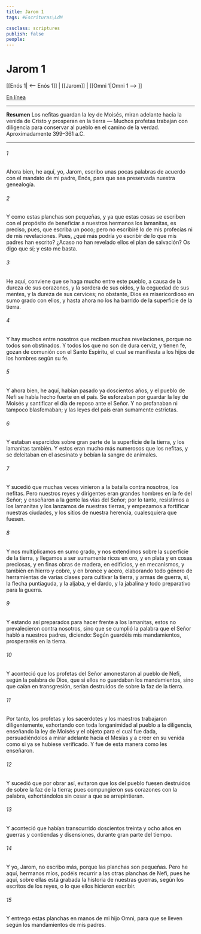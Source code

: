 ```yaml
---
title: Jarom 1
tags: #Escrituras\LdM

cssclass: scriptures
publish: false
people:
---
```


# Jarom 1
[[Enós 1| <-- Enós 1]] | [[Jarom]] | [[Omni 1|Omni 1 --> ]]

[En línea](https://churchofjesuschrist.org/study/scriptures/bofm/jarom/1?lang=spa)

---
__Resumen__
Los nefitas guardan la ley de Moisés, miran adelante hacia la venida de Cristo y prosperan en la tierra — Muchos profetas trabajan con diligencia para conservar al pueblo en el camino de la verdad. Aproximadamente 399–361 a.C.

---
###### 1 
Ahora bien, he aquí, yo, Jarom, escribo unas pocas palabras de acuerdo con el mandato de mi padre, Enós, para que sea preservada nuestra genealogía.

###### 2 
Y como estas planchas son pequeñas, y ya que estas cosas se escriben con el propósito de beneficiar a nuestros hermanos los lamanitas, es preciso, pues, que escriba un poco; pero no escribiré lo de mis profecías ni de mis revelaciones. Pues, ¿qué más podría yo escribir de lo que mis padres han escrito? ¿Acaso no han revelado ellos el plan de salvación? Os digo que sí; y esto me basta.

###### 3 
He aquí, conviene que se haga mucho entre este pueblo, a causa de la dureza de sus corazones, y la sordera de sus oídos, y la ceguedad de sus mentes, y la dureza de sus cervices; no obstante, Dios es misericordioso en sumo grado con ellos, y hasta ahora no los ha barrido de la superficie de la tierra.

###### 4 
Y hay muchos entre nosotros que reciben muchas revelaciones, porque no todos son obstinados. Y todos los que no son de dura cerviz, y tienen fe, gozan de comunión con el Santo Espíritu, el cual se manifiesta a los hijos de los hombres según su fe.

###### 5 
Y ahora bien, he aquí, habían pasado ya doscientos años, y el pueblo de Nefi se había hecho fuerte en el país. Se esforzaban por guardar la ley de Moisés y santificar el día de reposo ante el Señor. Y no profanaban ni tampoco blasfemaban; y las leyes del país eran sumamente estrictas.

###### 6 
Y estaban esparcidos sobre gran parte de la superficie de la tierra, y los lamanitas también. Y estos eran mucho más numerosos que los nefitas, y se deleitaban en el asesinato y bebían la sangre de animales.

###### 7 
Y sucedió que muchas veces vinieron a la batalla contra nosotros, los nefitas. Pero nuestros reyes y dirigentes eran grandes hombres en la fe del Señor; y enseñaron a la gente las vías del Señor; por lo tanto, resistimos a los lamanitas y los lanzamos de nuestras tierras, y empezamos a fortificar nuestras ciudades, y los sitios de nuestra herencia, cualesquiera que fuesen.

###### 8 
Y nos multiplicamos en sumo grado, y nos extendimos sobre la superficie de la tierra, y llegamos a ser sumamente ricos en oro, y en plata y en cosas preciosas, y en finas obras de madera, en edificios, y en mecanismos, y también en hierro y cobre, y en bronce y acero, elaborando todo género de herramientas de varias clases para cultivar la tierra, y armas de guerra, sí, la flecha puntiaguda, y la aljaba, y el dardo, y la jabalina y todo preparativo para la guerra.

###### 9 
Y estando así preparados para hacer frente a los lamanitas, estos no prevalecieron contra nosotros, sino que se cumplió la palabra que el Señor habló a nuestros padres, diciendo: Según guardéis mis mandamientos, prosperaréis en la tierra.

###### 10 
Y aconteció que los profetas del Señor amonestaron al pueblo de Nefi, según la palabra de Dios, que si ellos no guardaban los mandamientos, sino que caían en transgresión, serían destruidos de sobre la faz de la tierra.

###### 11 
Por tanto, los profetas y los sacerdotes y los maestros trabajaron diligentemente, exhortando con toda longanimidad al pueblo a la diligencia, enseñando la ley de Moisés y el objeto para el cual fue dada, persuadiéndolos a mirar adelante hacia el Mesías y a creer en su venida como si ya se hubiese verificado. Y fue de esta manera como les enseñaron.

###### 12 
Y sucedió que por obrar así, evitaron que los del pueblo fuesen destruidos de sobre la faz de la tierra; pues compungieron sus corazones con la palabra, exhortándolos sin cesar a que se arrepintieran.

###### 13 
Y aconteció que habían transcurrido doscientos treinta y ocho años en guerras y contiendas y disensiones, durante gran parte del tiempo.

###### 14 
Y yo, Jarom, no escribo más, porque las planchas son pequeñas. Pero he aquí, hermanos míos, podéis recurrir a las otras planchas de Nefi, pues he aquí, sobre ellas está grabada la historia de nuestras guerras, según los escritos de los reyes, o lo que ellos hicieron escribir.

###### 15 
Y entrego estas planchas en manos de mi hijo Omni, para que se lleven según los mandamientos de mis padres.

